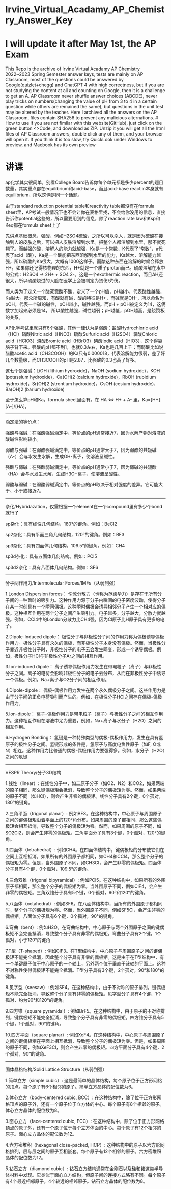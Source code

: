 # Irvine_Virtual_Acadamy_AP_Chemistry_Answer_Key

# I will update it after May 1st, the AP Exam

This Repo is the archive of Irvine Virtual Acadamy AP Chemistry 2022~2023 Spring Semester answer keys, tests are mainly on AP Classroom, most of the questions could be answered by Google(quizlet+chegg) and ChatGPT 4 with high correctness, but if you are not studying the content at all and counting on Google, then it is a challenge to get an A. AP Classroom never shuffle answer choices (ABCDE), never play tricks on numbers(changing the value of pH from 3 to 4 in a certain question while others are remained the same), but questions in the unit test may be altered by the teacher. Here I archived all the answers on the AP Classroom, files contain SHA256 to prevent any malicious alternations. # How to use
If you are not fimilar with this website(GitHub), just click on the green button <>Code, and download as ZIP. Unzip it you will get all the html files of AP Classroom answers, double click any of them, and your browser will open it. If you think it is too slow, try QuickLook under Windows to preview, and Macbook has its own preview 

# 讲课

ap化学其实很简单，别看College Board告诉你每个单元都是多少percent的题目数量，其实重点都在equilibrium和acid-base，而且acid-base reactiin本身就有equilibrium，所以这俩是同一个话题。

由于standard reduction potential table和reactivity table都没有在formula sheet里，AP考试一般情况下也不会让你在表格里找，不会给你没用的信息，直接告诉你potential这些的，所以需要用到的信息，除了reaction rate law和Ksp和Keq都在formula sheet上了 

先讲点基础概念，强酸，例如H2SO4硫酸，之所以可以杀人，就是因为硫酸在接触到人的皮肤之后，可以把人皮肤溶解到水里。把整个人都溶解到水里，那不就死翘了。而越强的酸，溶解人的能力就越强，Ka是一个常数，K代表了“常数”，a代表了acid（酸），Ka是一个酸能把东西溶解到水里的能力，Ka越大，溶解能力越强，所以硫酸的Ka很大，大概有1000这样子。而酸这种东西在溶解的时候会释放H+，如果你还记得核物理的东西，H+就是一个质子proton而已。硫酸溶解在水中的公式：H2SO4 → 2H+ + SO4 2-。这是一个exothermic reaction，而且ΔH还很大，所以硫酸烧过的人脸在医学上会被判定为烫伤/灼伤。 

而人类为了定义一个酸究竟酸不酸，定义了一个pH值，pH越小，代表酸性越强，Ka越大。那众所周知，有酸就有碱，酸的特征是H+，而碱就是OH-，所以命名为pOH，代表一个碱的碱性，pOH越小，碱性越强。而pH + pOH被定义为14，这俩数字加起来必须是14， 所以酸性越强，碱性越弱；pH越低，pOH越高，是跷跷板的关系。 

AP化学考试里就只有6个强酸，其他一律认为是弱酸：盐酸Hydrochloric acid（HCl）硝酸Nitric acid（HNO3）硫酸Sulfuric acid（H2SO4）氯酸Chloric acid（HClO3）溴酸Bromic acid（HBrO3）碘酸Iodic acid（HIO3），这个得靠脑子背下来。强酸的pH都不到1，也就0.3左右，Ka也是几百上千；而弱酸比如说醋酸acetic acid（CH3COOH）的Ka只有0.000018，代表溶解能力很弱，差了好几个数量级，而CH3COOH的pH是2.87，比强酸的0.3也高了好多。

这七个是强碱：LiOH (lithium hydroxide)，NaOH (sodium hydroxide)，KOH (potassium hydroxide)，Ca(OH)2 (calcium hydroxide)，RbOH (rubidium hydroxide)，Sr(OH)2 (strontium hydroxide)，CsOH (cesium hydroxide)，Ba(OH)2 (barium hydroxide) 

至于怎么算pH和Ka，formula sheet里面有。在 HA <=> H+ + A- 里，Ka=[H+][A-]/[HA]， 

<!---
pH change by factor of 1, volume change by factor of 10 (https://youtu.be/N4xz0S_WpMk?list=PLoGgviqq4845Sy3UfnNh_PljzAptMR7MQ&t=444) 

---------------------------------------------------------------------------------------------------- 

ICE table 简化版：
1 ions：Ksp = S
2 ions: Ksp = S^2
3 ions: Ksp = 4S^3
4 ions: Ksp = 27S^4
5 ions: Ksp = 108S^5
上表来自CB官方：https://youtu.be/t111LrsD-5Y?list=PLoGgviqq4845Sy3UfnNh_PljzAptMR7MQ&t=182 
--->
---------------------------------------------------------------------------------------------------- 

滴定法的等价点： 

强酸与强碱：在强酸强碱滴定中，等价点的pH通常接近7，因为水解产物对溶液的酸碱性影响较小。 

弱酸与强碱：在弱酸强碱滴定中，等价点的pH通常大于7，因为弱酸的共轭碱（A-）会与水发生水解，生成OH-离子，使溶液呈碱性。 

强酸与弱碱：在强酸弱碱滴定中，等价点的pH通常小于7，因为弱碱的共轭酸（HA）会与水发生水解，生成H3O+离子，使溶液呈酸性。 

弱酸与弱碱：在弱酸弱碱滴定中，等价点的pH取决于相对强度的差异。它可能大于、小于或接近7。

----------------------------------------------------------------------------------------------------

杂化/Hybridazation，仅需根据一个element在一个compound里有多少个bond就行了 

sp杂化：具有线性几何结构，180°的键角。例如：BeCl2 

sp2杂化：具有平面三角几何结构，120°的键角。例如：BF3 

sp3杂化：具有四面体几何结构，109.5°的键角。例如：CH4 

sp3d杂化：具有五面体几何结构。例如：PCl5 

sp3d2杂化：具有八面体几何结构。例如：SF6 

----------------------------------------------------------------------------------------------------

分子间作用力/Intermolecular Forces/IMFs（从弱到强） 

1.London Dispersion forces：
伦敦分散力（也称为范德华力）是存在于所有分子间的一种暂时的吸引力。这种作用力源于分子内瞬间的电子密度波动，使得分子在某一时刻具有一个瞬间偶极。这种瞬时偶极会诱导相邻分子产生一个相对应的偶极。这种相互作用在两个分子之间产生吸引力。电子越多，分子越大，分散力就越强。例如，CCl4中的London分散力比CH4强，因为Cl原子比H原子具有更多的电子。 

2.Dipole-Induced dipole：
极性分子与非极性分子间的作用力称为偶极诱导偶极作用力。极性分子具有永久的偶极，而非极性分子本身没有偶极。然而，当极性分子靠近非极性分子时，非极性分子的电子云会发生畸变，形成一个诱导偶极。例如，极性分子HCl与非极性分子Ar之间的相互作用。 

3.Ion-induced dipole：
离子诱导偶极作用力发生在带电粒子（离子）与非极性分子之间。离子的电荷会影响非极性分子的电子云分布，从而在非极性分子中诱导一个偶极。例如，Na+离子与O2分子间的相互作用。 

4.Dipole-dipole：
偶极-偶极作用力发生在两个永久偶极分子之间。这些作用力是由于分子间的正负电荷吸引而产生的。例如，在极性分子HCl之间存在偶极-偶极作用力。 

5.Ion-dipole：
离子-偶极作用力是带电粒子（离子）与极性分子之间的相互作用力。这种相互作用在溶液中尤为重要，例如，Na+离子与水分子（H2O）之间的相互作用。 

6.Hydrogen Bonding：
氢键是一种特殊类型的偶极-偶极作用力，发生在具有氢原子的极性分子之间。氢键形成的条件是，氢原子与高度电负性原子（如F, O或N）相连。这种作用力比普通的偶极-偶极作用力要强得多。例如，水分子（H2O）之间的氢键 

----------------------------------------------------------------------------------------------------

VESPR Theory/分子3D结构 

1.线性（linear）: 在线性分子中，如二原子分子（如O2、N2）和CO2，如果两端的原子相同，那么键偶极矩会抵消，导致整个分子的偶极矩为零。然而，如果两端的原子不同（如HCl），则会产生非零的偶极矩。线性分子具有2个键，0个孤对，180°的键角。 

2.三角平面（trigonal planar）: 例如BF3。在这种结构中，中心原子与周围原子之间的键偶极矩沿着平面上的120°角分布。如果周围的原子都相同，那么这些偶极矩会相互抵消，导致整个分子的偶极矩为零。然而，如果周围的原子不同，如SO2Cl2，则会产生非零的偶极矩。三角平面分子具有3个键，0个孤对，120°的键角。 

3.四面体（tetrahedral）: 例如CH4。在四面体结构中，键偶极矩的分布使它们在空间上互相抵消。如果所有的外围原子都相同，如CH4和CCl4，那么整个分子的偶极矩为零。但是，当外围原子不同，如CH3Cl，会产生非零的偶极矩。四面体分子具有4个键，0个孤对，109.5°的键角。 

4.三角双锥（trigonal bipyramidal）: 例如PCl5。在这种结构中，如果所有的外围原子都相同，那么整个分子的偶极矩为零。当外围原子不同，例如ClF4，会产生非零的偶极矩。三角双锥分子具有5个键，0个孤对，90°和120°的键角。 

5.八面体（octahedral）: 例如SF6。在八面体结构中，当所有的外围原子都相同时，整个分子的偶极矩为零。然而，当外围原子不同，例如SF5Cl，会产生非零的偶极矩。八面体分子具有6个键，0个孤对，90°的键角。 

6.弯曲（bent）: 例如H2O。在弯曲结构中，中心原子与两个外围原子之间的键偶极矩不会完全抵消，导致整个分子具有非零的偶极矩。弯曲分子具有2个键，1个孤对，小于120°的键角 

7.T型（T-shaped）: 例如ClF3。在T型结构中，中心原子与周围原子之间的键偶极矩不能完全抵消，因此整个分子具有非零的偶极矩。这是由于在T型结构中，有一个单键原子位于中心原子的一个轴上，另外两个位于垂直于该轴的平面上。这种不对称性使得偶极矩不能完全抵消。T型分子具有3个键，2个孤对，90°和180°的键角。 

8.见字型（seesaw）: 例如SF4。在这种结构中，由于不对称的原子排列，键偶极矩不能完全抵消，导致整个分子具有非零的偶极矩。见字型分子具有4个键，1个孤对，约为90°和120°的键角。 

9.四方锥（square pyramidal）: 例如BrF5。在这种结构中，由于原子的不对称排列，键偶极矩不能完全抵消，导致整个分子具有非零的偶极矩。四方锥分子具有5个键，1个孤对，90°的键角。 

10.四方平面（square planar）: 例如XeF4。在这种结构中，中心原子与周围原子之间的键偶极矩在平面上相互抵消，导致整个分子的偶极矩为零。但是，如果周围的原子不同，例如XeF3Cl，则会产生非零的偶极矩。四方平面分子具有4个键，2个孤对，90°的键角。 

----------------------------------------------------------------------------------------------------

固体晶格结构/Solid Lattice Structure（从弱到强）

1.简单立方（simple cubic）: 这是最简单的晶体结构，每个原子位于正方形网格的顶点。每个原子有6个相邻的原子。简单立方晶体的配位数为6。 

2.体心立方（body-centered cubic, BCC）: 在这种结构中，除了位于正方形网格顶点的原子外，还有一个原子位于立方体的中心。每个原子有8个相邻的原子。体心立方晶体的配位数为8。 

3.面心立方（face-centered cubic, FCC）: 在这种结构中，除了位于正方形网格顶点的原子外，还有一个原子位于每个立方体面的中心。每个原子有12个相邻的原子。面心立方晶体的配位数为12。 

4.六方密堆积（hexagonal close-packed, HCP）: 这种结构中的原子以六方形网格排列，层与层之间的原子互相嵌套。每个原子有12个相邻的原子。六方密堆积晶体的配位数为12。 

5.钻石立方（diamond cubic）: 钻石立方结构通常在金刚石以及硅和锗这类半导体材料中发现。它类似于面心立方结构，但原子间的连接方式略有不同。每个原子有4个最近相邻原子，4个较远的相邻原子。钻石立方晶体的配位数为8。
